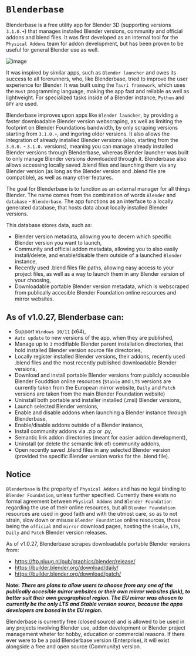 # `Blenderbase` 

Blenderbase is a free utility app for Blender 3D (supporting versions `3.1.0.+`) that manages installed Blender versions, community and official addons and blend files. It was first developed as an internal tool for the `Physical Addons` team for addon development, but has been proven to be useful for general Blender use as well.

![image](https://github.com/PhysicalAddons/blenderbase-public/assets/60788469/c8ddb72a-3b2b-4260-aef7-3644fa3821d1)

It was inspired by similar apps, such as `Blender launcher` and owes its success to all forerunners, who, like Blenderbase, tried to improve the user experience for Blender. It was built using the `Tauri framework`, which uses the `Rust` programming language, making the app fast and reliable as well as lightweight. For specialized tasks inside of a Blender instance, `Python` and `BPY` are used.

Blenderbase improves upon apps like `Blender launcher`, by providing a faster downloadable Blender version webscraping, as well as limiting the footprint on Blender Foundations bandwidth, by only scraping versions starting from `3.1.0.+`, and ingoring older versions. It also allows the integration of already installed Blender versions (also, starting from the `3.0.0.` - `3.1.0.` versions), meaning you can manage already installed Blender versions through Blenderbase, whereas Blender launcher was built to only manage Blender versions downloaded through it. Blenderbase also allows accessing locally saved .blend files and launching them via any Blender version (as long as the Blender version and .blend file are compatible), as well as many other features.

The goal for Blenderbase is to function as an external manager for all things Blender. The name comes from the combination of words `Blender` and `database` - `Blenderbase`. The app functions as an interface to a locally generated database, that hosts data about locally installed Blender versions.

This database stores data, such as:
- Blender version metadata, allowing you to decern which specific Blender version you want to launch,
- Community and official addon metadata, allowing you to also easily install/delete, and enable/disable them outside of a launched `Blender` instance,
- Recently used .blend files file paths, allowing easy access to your project files, as well as a way to launch them in any Blender version of your choosing,
- Downloadable portable Blender version metadata, which is webscraped from publically accesible Blender Foundation online resources and mirror websites.

## As of v1.0.27, Blenderbase can:
- Support `Windows 10/11` (x64),
- `Auto update` to new versions of the app, when they are published,
- Manage up to `3` modifiable Blender parent installation directories, that hold installed Blender version source file directories,
- Locally register installed Blender versions, their addons, recently used .blend files and the most recently published downloadable Blender versions,
- Download and install portable Blender versions from publicly accessible Blender Fouddtion online resources (`Stable` and `LTS` versions are currently taken from the European mirror website, `Daily` and `Patch` versions are taken from the main Blender Foundation website)
- Uninstall both portable and installer installed (.msi) Blender versions,
- Launch selected Blender versions,
- Enable and disable addons when launching a Blender instance through Blenderbase,
- Enable/disable addons outside of a Blender instance,
- Install community addons via .zip or .py,
- Semantic link addon directories (meant for easier addon development),
- Uninstall (or delete the semantic link of) community addons,
- Open recently saved .blend files in any selected Blender version (provided the specific Blender version works for the .blend file).

## Notice

`Blenderbase` is the property of `Physical Addons` and has no legal binding to `Blender Foundation`, unless further specified. Currently there exists no formal agreement between `Physical Addons` and `Blender Foundation` regarding the use of their online resources, but all `Blender Foundation` resources are used in good faith and with the utmost care, so as to not strain, slow down or misuse `Blender Foundation` online resources, those being the `official` and `mirror` download pages, hosting the `Stable`, `LTS`, `Daily` and `Patch` Blender version releases.

As of v1.0.27, Blenderbase scrapes downloadable portable Blender versions from:
- https://ftp.nluug.nl/pub/graphics/blender/release/
- https://builder.blender.org/download/daily/
- https://builder.blender.org/download/patch/

**Note:** **_There are plans to allow users to choose from any one of the publically accesible mirror websites or their own mirror websites (link), to better suit their own geographical region. The EU mirror was chosen to currently be the only LTS and Stable version source, because the apps developers are based in the EU region._**

Blenderbase is currently free (closed source) and is allowed to be used in any projects involving Blender use, addon development or Blender project management wheter for hobby, education or commercial reasons. If there ever were to be a paid Blenderbase version (Enterprise), it will exist alongside a free and open source (Community) version. 
